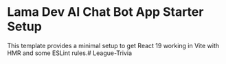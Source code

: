 # Lama Dev AI Chat Bot App Starter Setup

This template provides a minimal setup to get React 19 working in Vite with HMR and some ESLint rules.#   L e a g u e - T r i v i a  
 